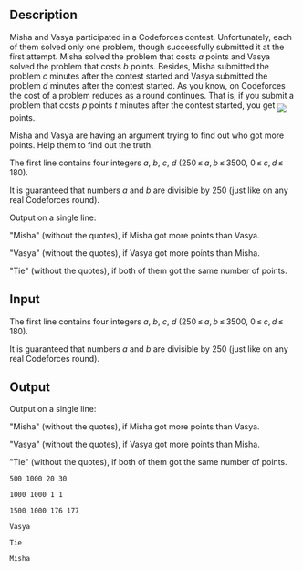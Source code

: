 ## Description

<div><p>Misha and Vasya participated in a Codeforces contest. Unfortunately, each of them solved only one problem, though successfully submitted it at the first attempt. Misha solved the problem that costs <span class="tex-span"><i>a</i></span> points and Vasya solved the problem that costs <span class="tex-span"><i>b</i></span> points. Besides, Misha submitted the problem <span class="tex-span"><i>c</i></span> minutes after the contest started and Vasya submitted the problem <span class="tex-span"><i>d</i></span> minutes after the contest started. As you know, on Codeforces the cost of a problem reduces as a round continues. That is, if you submit a problem that costs <span class="tex-span"><i>p</i></span> points <span class="tex-span"><i>t</i></span> minutes after the contest started, you get <img align="middle" class="tex-formula" src="file://vwD31Nz9.png" style="max-width: 100.0%;max-height: 100.0%;"> points. </p><p>Misha and Vasya are having an argument trying to find out who got more points. Help them to find out the truth.</p></div><div class="input-specification"><p>The first line contains four integers <span class="tex-span"><i>a</i></span>, <span class="tex-span"><i>b</i></span>, <span class="tex-span"><i>c</i></span>, <span class="tex-span"><i>d</i></span> (<span class="tex-span">250 ≤ <i>a</i>, <i>b</i> ≤ 3500</span>, <span class="tex-span">0 ≤ <i>c</i>, <i>d</i> ≤ 180</span>). </p><p>It is guaranteed that numbers <span class="tex-span"><i>a</i></span> and <span class="tex-span"><i>b</i></span> are divisible by <span class="tex-span">250</span> (just like on any real Codeforces round).</p></div><div class="output-specification"><p>Output on a single line: </p><p>"<span class="tex-font-style-tt">Misha</span>" (without the quotes), if Misha got more points than Vasya.</p><p>"<span class="tex-font-style-tt">Vasya</span>" (without the quotes), if Vasya got more points than Misha.</p><p>"<span class="tex-font-style-tt">Tie</span>" (without the quotes), if both of them got the same number of points.</p></div>

## Input

<p>The first line contains four integers <span class="tex-span"><i>a</i></span>, <span class="tex-span"><i>b</i></span>, <span class="tex-span"><i>c</i></span>, <span class="tex-span"><i>d</i></span> (<span class="tex-span">250 ≤ <i>a</i>, <i>b</i> ≤ 3500</span>, <span class="tex-span">0 ≤ <i>c</i>, <i>d</i> ≤ 180</span>). </p><p>It is guaranteed that numbers <span class="tex-span"><i>a</i></span> and <span class="tex-span"><i>b</i></span> are divisible by <span class="tex-span">250</span> (just like on any real Codeforces round).</p>

## Output

<p>Output on a single line: </p><p>"<span class="tex-font-style-tt">Misha</span>" (without the quotes), if Misha got more points than Vasya.</p><p>"<span class="tex-font-style-tt">Vasya</span>" (without the quotes), if Vasya got more points than Misha.</p><p>"<span class="tex-font-style-tt">Tie</span>" (without the quotes), if both of them got the same number of points.</p>





```input1
500 1000 20 30

```




```input2
1000 1000 1 1

```




```input3
1500 1000 176 177

```




```output1
Vasya

```




```output2
Tie

```




```output3
Misha

```


